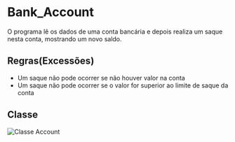 # Bank_Account
O programa lê  os dados de uma conta bancária e depois realiza um saque nesta conta, mostrando um novo saldo.
## Regras(Excessões)
- Um saque não pode ocorrer se não houver valor na conta
- Um saque não pode ocorrer se o valor for superior ao limite de saque da conta

## Classe
![Classe Account](https://user-images.githubusercontent.com/86566715/145237967-1e152a6a-e34b-4e55-8778-61c06f335de5.PNG)
